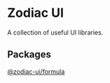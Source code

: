# Zodiac UI

A collection of useful UI libraries.

## Packages

[@zodiac-ui/formula](/libs/formula/README.md)


